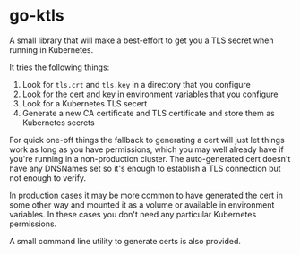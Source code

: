 # go-ktls

A small library that will make a best-effort to get you a TLS secret when running in Kubernetes.

It tries the following things:

1. Look for `tls.crt` and `tls.key` in a directory that you configure
2. Look for the cert and key in environment variables that you configure
3. Look for a Kubernetes TLS secert
4. Generate a new CA certificate and TLS certificate and store them as Kubernetes secrets

For quick one-off things the fallback to generating a cert will just let things work as long as you have permissions, which you may well already have if you're running in a non-production cluster.  The auto-generated cert doesn't have any DNSNames set so it's enough to establish a TLS connection but not enough to verify.

In production cases it may be more common to have generated the cert in some other way and mounted it as a volume or available in environment variables.  In these cases you don't need any particular Kubernetes permissions.

A small command line utility to generate certs is also provided.
